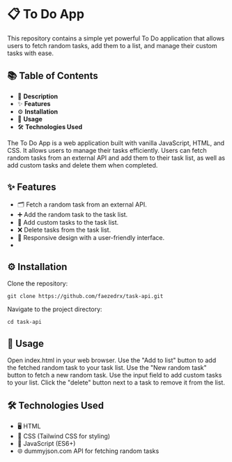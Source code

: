 # 📋 To Do App

This repository contains a simple yet powerful To Do application that allows users to fetch random tasks, add them to a list, and manage their custom tasks with ease.

## 📚 Table of Contents
- 📖 **Description**
- ✨ **Features**
- ⚙️ **Installation**
- 🚀 **Usage**
- 🛠️ **Technologies Used**

The To Do App is a web application built with vanilla JavaScript, HTML, and CSS. It allows users to manage their tasks efficiently. Users can fetch random tasks from an external API and add them to their task list, as well as add custom tasks and delete them when completed.

## ✨ Features

- 🗂️ Fetch a random task from an external API.
- ➕ Add the random task to the task list.
- 📝 Add custom tasks to the task list.
- ❌ Delete tasks from the task list.
- 📱 Responsive design with a user-friendly interface.
- 
## ⚙️ Installation

Clone the repository:

`git clone https://github.com/faezedrx/task-api.git`

Navigate to the project directory:

`cd task-api`

## 🚀 Usage
Open index.html in your web browser.
Use the "Add to list" button to add the fetched random task to your task list.
Use the "New random task" button to fetch a new random task.
Use the input field to add custom tasks to your list.
Click the "delete" button next to a task to remove it from the list.

## 🛠️ Technologies Used
- 🖥️ HTML
- 🎨 CSS (Tailwind CSS for styling)
- 📜 JavaScript (ES6+)
- 🌐 dummyjson.com API for fetching random tasks
